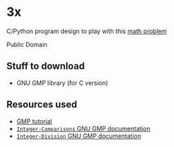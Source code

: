 # 3x

C/Python program design to play with this [math problem](https://www.youtube.com/watch?v=094y1Z2wpJg)

Public Domain

## Stuff to download
- GNU GMP library (for C version)

## Resources used
- [GMP tutorial](https://home.cs.colorado.edu/~srirams/courses/csci2824-spr14/gmpTutorial.html)
- [`Integer-Comparisons` GNU GMP documentation](https://gmplib.org/manual/Integer-Comparisons)
- [`Integer-Division` GNU GMP documentation](https://gmplib.org/manual/Integer-Division)
